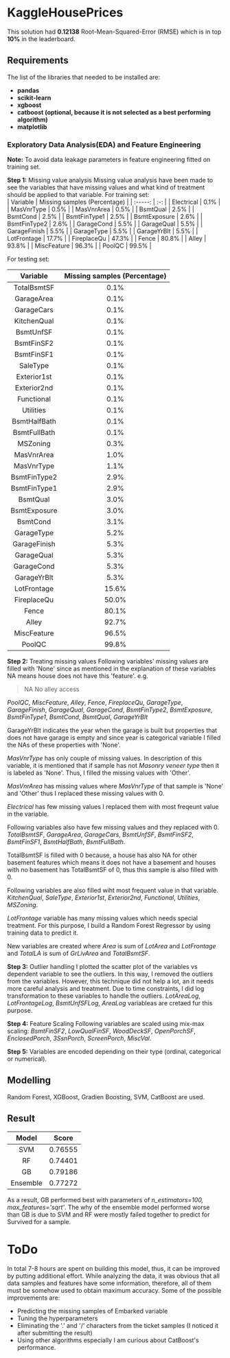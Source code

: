# KaggleHousePrices
This solution had **0.12138** Root-Mean-Squared-Error (RMSE) which is in top **10%** in the leaderboard.

## Requirements
The list of the libraries that needed to be installed are:  
* **pandas**
* **scikit-learn**
* **xgboost**
* **catboost (optional, because it is not selected as a best performing algorithm)**
* **matplotlib**

### Exploratory Data Analysis(EDA) and Feature Engineering
**Note:** To avoid data leakage parameters in feature engineering fitted on training set.

**Step 1:** Missing value analysis
Missing value analysis have been made to see the variables that have missing values and what kind of treatment should be applied to that variable.
For training set:  
| Variable | Missing samples (Percentage) |
| :-----: | :-: |
| Electrical | 0.1% |
| MasVnrType | 0.5% |
| MasVnrArea | 0.5% |
| BsmtQual | 2.5% |
| BsmtCond | 2.5% |
| BsmtFinType1 | 2.5% |
| BsmtExposure | 2.6% |
| BsmtFinType2 | 2.6% |
| GarageCond | 5.5% |
| GarageQual | 5.5% |
| GarageFinish | 5.5% |
| GarageType | 5.5% |
| GarageYrBlt | 5.5% |
| LotFrontage | 17.7% |
| FireplaceQu | 47.3% |
| Fence | 80.8% |
| Alley | 93.8% |
| MiscFeature | 96.3% |
| PoolQC | 99.5% |

For testing set:  

| Variable | Missing samples (Percentage) |
| :-----: | :-: |
| TotalBsmtSF | 0.1% |
| GarageArea | 0.1% |
| GarageCars | 0.1% |
| KitchenQual | 0.1% |
| BsmtUnfSF | 0.1% |
| BsmtFinSF2 | 0.1% |
| BsmtFinSF1 | 0.1% |
| SaleType | 0.1% |
| Exterior1st | 0.1% |
| Exterior2nd | 0.1% |
| Functional | 0.1% |
| Utilities | 0.1% |
| BsmtHalfBath | 0.1% |
| BsmtFullBath | 0.1% |
| MSZoning | 0.3% |
| MasVnrArea | 1.0% |
| MasVnrType | 1.1% |
| BsmtFinType2 | 2.9% |
| BsmtFinType1 | 2.9% |
| BsmtQual | 3.0% |
| BsmtExposure | 3.0% |
| BsmtCond | 3.1% |
| GarageType | 5.2% |
| GarageFinish | 5.3% |
| GarageQual | 5.3% |
| GarageCond | 5.3% |
| GarageYrBlt | 5.3% |
| LotFrontage | 15.6% |
| FireplaceQu | 50.0% |
| Fence | 80.1% |
| Alley | 92.7% |
| MiscFeature | 96.5% |
| PoolQC | 99.8% |

**Step 2:** Treating missing values
Following variables' missing values are filled with 'None' since as mentioned in the explanation of these variables NA means house does not have this 'feature'. e.g.
> NA 	No alley access

_PoolQC_, _MiscFeature_, _Alley_, _Fence_, _FireplaceQu_, _GarageType_, _GarageFinish_, _GarageQual_, _GarageCond_, _BsmtFinType2_, _BsmtExposure_, _BsmtFinType1_, _BsmtCond_, _BsmtQual_, _GarageYrBlt_

GarageYrBlt indicates the year when the garage is built but properties that does not have garage is empty and since year is categorical variable I filled the NAs of these properties with 'None'.

_MasVnrType_ has only couple of missing values. In description of this variable, it is mentioned that if sample has not *Masonry veneer type* then it is labeled as 'None'. Thus, I filled the missing values with 'Other'.

_MasVnrArea_ has missing values where _MasVnrType_ of that sample is 'None' and 'Other' thus I replaced these missing values with 0. 

_Electrical_ has few missing values I replaced them with most freqeunt value in the variable.

Following variables also have few missing values and they replaced with 0. 
_TotalBsmtSF_, _GarageArea_, _GarageCars_, _BsmtUnfSF_, _BsmtFinSF2_, _BsmtFinSF1_, _BsmtHalfBath_, _BsmtFullBath_.

TotalBsmtSF is filled with 0 because, a house has also NA for other basement features which means it does not have a basement and houses with no basement has TotalBsmtSF of 0, thus this sample is also filled with 0.

Following variables are also filled wiht most frequent value in that variable.
_KitchenQual_, _SaleType_, _Exterior1st_, _Exterior2nd_, _Functional_, _Utilities_, _MSZoning_.

_LotFrontage_ variable has many missing values which needs special treatment. For this purpose, I build a Random Forest Regressor by using training data to predict it.

New variables are created where _Area_ is sum of _LotArea_ and _LotFrontage_ and _TotalLA_ is sum of _GrLivArea_ and _TotalBsmtSF_.

**Step 3:** Outlier handling
I plotted the scatter plot of the variables vs dependent variable to see the outliers. In this way, I removed the outliers from the variables. However, this technique did not help a lot, an it needs more careful analysis and treatment. Due to time constraints, I did log transformation to these variables to handle the outliers. _LotAreaLog_, _LotFrontageLog_, _BsmtUnfSFLog_, _AreaLog_ variableas are cretaed fur this purpose. 

**Step 4:** Feature Scaling
Following variables are scaled using mix-max scaling: _BsmtFinSF2_, _LowQualFinSF_, _WoodDeckSF_, _OpenPorchSF_, _EnclosedPorch_, _3SsnPorch_, _ScreenPorch_, _MiscVal_.

**Step 5:** Variables are encoded depending on their type (ordinal, categorical or numerical).

## Modelling
Random Forest, XGBoost, Gradien Boosting, SVM, CatBoost are used.

## Result
| Model | Score  |
| :-----: | :-: |
| SVM | 0.76555 |
| RF | 0.74401 |
| GB | 0.79186 |
| Ensemble | 0.77272 |

As a result, GB performed best with parameters of _n_estimators=100, max_features='sqrt'_. The why of the ensemble model performed worse than GB is due to SVM and RF were mostly failed together to predict for Survived for a sample. 

# ToDo
In total 7-8 hours are spent on building this model, thus, it can be improved by putting additional effort. While analyzing the data, it was obvious that all data samples and features have some information, therefore, all of them must be somehow used to obtain maximum accuracy. Some of the possible improvements are:
* Predicting the missing samples of Embarked variable
* Tuning the hyperparameters
* Eliminating the '.' and '/' characters from the ticket samples (I noticed it after submitting the result)
* Using other algorithms especially I am curious about CatBoost's performance.

